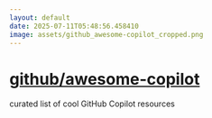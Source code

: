 ```yaml
---
layout: default
date: 2025-07-11T05:48:56.458410
image: assets/github_awesome-copilot_cropped.png
---
```


# [github/awesome-copilot](https://github.com/github/awesome-copilot)

curated list of cool GitHub Copilot resources
